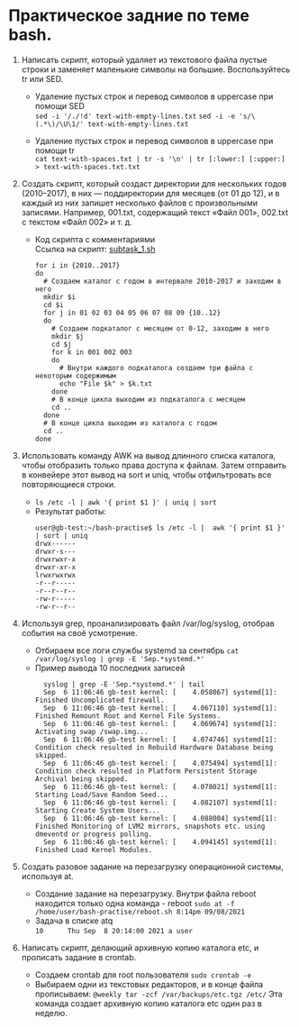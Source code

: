 # Практическое задние по теме bash.

1. Написать скрипт, который удаляет из текстового файла пустые строки и заменяет маленькие символы на большие. Воспользуйтесь tr или SED.

    * Удаление пустых строк и перевод символов в uppercase при помощи SED  
      `sed -i '/./!d' text-with-empty-lines.txt` 
      `sed -i -e 's/\(.*\)/\U\1/' text-with-empty-lines.txt`

    * Удаление пустых строк и перевод символов в uppercase при помощи tr  
      `cat text-with-spaces.txt | tr -s '\n' | tr [:lower:] [:upper:] > text-with-spaces.txt.txt`

1. Создать скрипт, который создаст директории для нескольких годов (2010–2017), в них — поддиректории для месяцев (от 01 до 12), и в каждый из них запишет несколько файлов с произвольными записями. Например, 001.txt, содержащий текст «Файл 001», 002.txt с текстом «Файл 002» и т. д.

    * Код скрипта с комментариями  
      Ссылка на скрипт: [subtask_1.sh](https://github.com/techhadera/dwh-reboot/blob/master/bash-programming/src/subtask_1.sh)
      ```
      for i in {2010..2017}
      do
        # Создаем каталог с годом в интервале 2010-2017 и заходим в него
        mkdir $i
        cd $i
        for j in 01 02 03 04 05 06 07 08 09 {10..12}
        do
          # Создаем подкаталог с месяцем от 0-12, заходим в него
          mkdir $j
          cd $j
          for k in 001 002 003
          do
            # Внутри каждого подкаталога создаем три файла с некоторым содержимым
            echo "File $k" > $k.txt
          done
          # В конце цикла выходим из подкаталога с месяцем
          cd ..
        done
        # В конце цикла выходим из каталога с годом
        cd ..
      done
      ```

1. Использовать команду AWK на вывод длинного списка каталога, чтобы отобразить только права доступа к файлам. Затем отправить в конвейере этот вывод на sort и uniq, чтобы отфильтровать все повторяющиеся строки.

    * `ls /etc -l | awk '{ print $1 }' | uniq | sort`
    * Результат работы:  
      ```
      user@gb-test:~/bash-practise$ ls /etc -l |  awk '{ print $1 }' | sort | uniq
      drwx------
      drwxr-s---
      drwxrwxr-x
      drwxr-xr-x
      lrwxrwxrwx
      -r--r-----
      -r--r--r--
      -rw-r-----
      -rw-r--r--
      ```

1. Используя grep, проанализировать файл /var/log/syslog, отобрав события на своё усмотрение.

    * Отбираем все логи службы systemd за сентябрь
    `cat /var/log/syslog | grep -E 'Sep.*systemd.*'`
    * Пример вывода 10 последних записей
      ```
        syslog | grep -E 'Sep.*systemd.*' | tail
        Sep  6 11:06:46 gb-test kernel: [    4.058067] systemd[1]: Finished Uncomplicated firewall.
        Sep  6 11:06:46 gb-test kernel: [    4.067110] systemd[1]: Finished Remount Root and Kernel File Systems.
        Sep  6 11:06:46 gb-test kernel: [    4.069674] systemd[1]: Activating swap /swap.img...
        Sep  6 11:06:46 gb-test kernel: [    4.074746] systemd[1]: Condition check resulted in Rebuild Hardware Database being skipped.
        Sep  6 11:06:46 gb-test kernel: [    4.075494] systemd[1]: Condition check resulted in Platform Persistent Storage Archival being skipped.
        Sep  6 11:06:46 gb-test kernel: [    4.078021] systemd[1]: Starting Load/Save Random Seed...
        Sep  6 11:06:46 gb-test kernel: [    4.082107] systemd[1]: Starting Create System Users...
        Sep  6 11:06:46 gb-test kernel: [    4.088004] systemd[1]: Finished Monitoring of LVM2 mirrors, snapshots etc. using dmeventd or progress polling.
        Sep  6 11:06:46 gb-test kernel: [    4.094145] systemd[1]: Finished Load Kernel Modules.
      ```

1. Создать разовое задание на перезагрузку операционной системы, используя at.

    * Создание задание на перезагрузку. Внутри файла reboot находится только одна команда - reboot
    `sudo at -f /home/user/bash-practise/reboot.sh 8:14pm 09/08/2021`
    * Задача в списке atq  
    `10      Thu Sep  8 20:14:00 2021 a user`
  
1. Написать скрипт, делающий архивную копию каталога etc, и прописать задание в crontab.

    * Создаем crontab для root пользователя `sudo crontab -e`
    * Выбираем одни из текстовых редакторов, и в конце файла прописываем:
    `@weekly tar -zcf /var/backups/etc.tgz /etc/`
    Эта команда создает архивную копию каталога etc один раз в неделю.